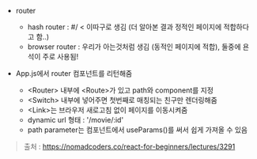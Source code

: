 - router

  - hash router : #/ < 이따구로 생김 (더 알아본 결과 정적인 페이지에 적합하다고 함..)
  - browser router : 우리가 아는것처럼 생김 (동적인 페이지에 적합), 둘중에 욘석이 주로 사용됨!

- App.js에서 router 컴포넌트를 리턴해줌
  - \<Router> 내부에 \<Route>가 있고 path와 component를 지정
  - \<Switch> 내부에 넣어주면 첫번째로 매칭되는 친구만 렌더링해줌
  - \<Link>는 브라우저 새로고침 없이 페이지를 이동시켜줌
  - dynamic url 형태 : '/movie/:id'
  - path parameter는 컴포넌트에서 useParams()를 써서 쉽게 가져올 수 있음

> 출처 : https://nomadcoders.co/react-for-beginners/lectures/3291
